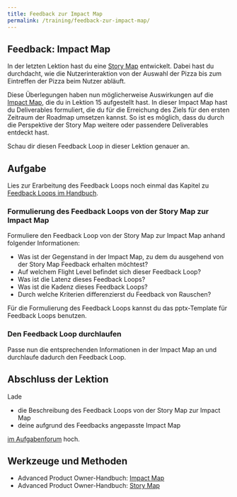 ```yaml
---
title: Feedback zur Impact Map
permalink: /training/feedback-zur-impact-map/
---
```


## Feedback: Impact Map

In der letzten Lektion hast du eine [Story Map](https://manual.advancedproductowner.com/story-map/) entwickelt. Dabei hast du durchdacht, wie die Nutzerinteraktion von der Auswahl der Pizza bis zum Eintreffen der Pizza beim Nutzer abläuft. 

Diese Überlegungen haben nun möglicherweise Auswirkungen auf die [Impact Map](https://manual.advancedproductowner.com/impact-map/), die du in Lektion 15 aufgestellt hast. In dieser Impact Map hast du Deliverables formuliert, die du für die Erreichung des Ziels für den ersten Zeitraum der Roadmap umsetzen kannst. So ist es möglich, dass du durch die Perspektive der Story Map weitere oder passendere Deliverables entdeckt hast.

Schau dir diesen Feedback Loop in dieser Lektion genauer an.

## Aufgabe
Lies zur Erarbeitung des Feedback Loops noch einmal das Kapitel zu [Feedback Loops im Handbuch](https://manual.advancedproductowner.com/feedback-loops/). 

### Formulierung des Feedback Loops von der Story Map zur Impact Map

Formuliere den Feedback Loop von der Story Map zur Impact Map anhand folgender Informationen: 

- Was ist der Gegenstand in der Impact Map, zu dem du ausgehend von der Story Map Feedback erhalten möchtest?
- Auf welchem Flight Level befindet sich dieser Feedback Loop?
- Was ist die Latenz dieses Feedback Loops?
- Was ist die Kadenz dieses Feedback Loops?
- Durch welche Kriterien differenzierst du Feedback von Rauschen?

Für die Formulierung des Feedback Loops kannst du das pptx-Template für Feedback Loops benutzen. 

### Den Feedback Loop durchlaufen
Passe nun die entsprechenden Informationen in der Impact Map an und durchlaufe dadurch den Feedback Loop. 

## Abschluss der Lektion
Lade 

- die Beschreibung des Feedback Loops von der Story Map zur Impact Map
- deine aufgrund des Feedbacks angepasste Impact Map

[im Aufgabenforum](https://www.oncampus.de/blocks/oc_mooc_nav/forum_view.php?showall=false&id=50002) hoch.


## Werkzeuge und Methoden

* Advanced Product Owner-Handbuch: [Impact Map](ttps://manual.advancedproductowner.com/impact-map/)
* Advanced Product Owner-Handbuch: [Story Map](https://manual.advancedproductowner.com/story-map/)